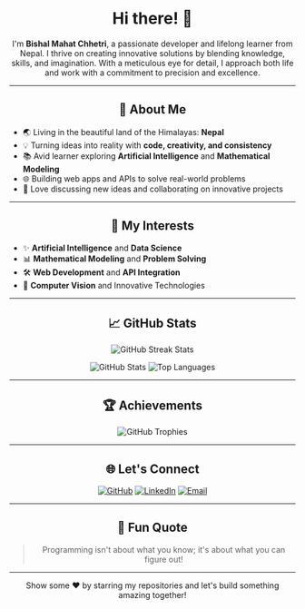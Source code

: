 <h1 align="center">Hi there! 👋</h1>
<p align="center">
  I'm <strong>Bishal Mahat Chhetri</strong>, a passionate developer and lifelong learner from Nepal. I thrive on creating innovative solutions by blending knowledge, skills, and imagination. With a meticulous eye for detail, I approach both life and work with a commitment to precision and excellence.
</p>

---

<h2 align="center">🚀 About Me</h2>
<ul>
  <li>🌏 Living in the beautiful land of the Himalayas: <strong>Nepal</strong></li>
  <li>💡 Turning ideas into reality with <strong>code, creativity, and consistency</strong></li>
  <li>📚 Avid learner exploring <strong>Artificial Intelligence</strong> and <strong>Mathematical Modeling</strong></li>
  <li>🌐 Building web apps and APIs to solve real-world problems</li>
  <li>💬 Love discussing new ideas and collaborating on innovative projects</li>
</ul>

---

<h2 align="center">🌟 My Interests</h2>
<ul>
  <li>✨ <strong>Artificial Intelligence</strong> and <strong>Data Science</strong></li>
  <li>📊 <strong>Mathematical Modeling</strong> and <strong>Problem Solving</strong></li>
  <li>🛠️ <strong>Web Development</strong> and <strong>API Integration</strong></li>
  <li>🎨 <strong>Computer Vision</strong> and Innovative Technologies</li>
</ul>

---

<h2 align="center">📈 GitHub Stats</h2>
<p align="center">
  <img src="https://github-readme-streak-stats.herokuapp.com/?user=bishaldan&theme=dark&hide_border=true" alt="GitHub Streak Stats"/>
</p>

<p align="center">
  <img src="https://github-readme-stats.vercel.app/api?username=bishaldan&show_icons=true&hide_border=true&theme=dark&count_private=true&include_all_commits=true" alt="GitHub Stats"/>
  <img src="https://github-readme-stats.vercel.app/api/top-langs/?username=bishaldan&layout=compact&hide_border=true&theme=dark" alt="Top Languages"/>
</p>

---

<h2 align="center">🏆 Achievements</h2>
<p align="center">
  <img src="https://github-profile-trophy.vercel.app/?username=bishaldan&theme=juicyfresh&margin-w=15&margin-h=15&no-bg=true&no-frame=true" alt="GitHub Trophies">
</p>

---

<h2 align="center">🌐 Let's Connect</h2>
<p align="center">
  <a href="https://github.com/bishaldan"><img src="https://img.shields.io/badge/GitHub-181717?style=for-the-badge&logo=github&logoColor=white" alt="GitHub"></a>
  <a href="https://www.linkedin.com/in/bishalchhetri2730"><img src="https://img.shields.io/badge/LinkedIn-0077B5?style=for-the-badge&logo=linkedin&logoColor=white" alt="LinkedIn"></a>
  <a href="mailto:bishal.mahat.chhetri@example.com"><img src="https://img.shields.io/badge/Email-D14836?style=for-the-badge&logo=gmail&logoColor=white" alt="Email"></a>
</p>

---

<h2 align="center">💬 Fun Quote</h2>
<blockquote align="center">
Programming isn't about what you know; it's about what you can figure out!
</blockquote>

---

<div align="center">
  <p>Show some ❤️ by starring my repositories and let's build something amazing together!</p>
</div>
